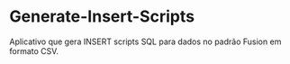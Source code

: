# Generate-Insert-Scripts
Aplicativo que gera INSERT scripts SQL para dados no padrão Fusion em formato CSV.
